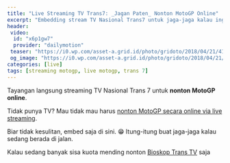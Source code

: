 ```yaml
---
title: "Live Streaming TV Trans7: _Jagan Paten_ Nonton MotoGP Online"
excerpt: "Embedding stream TV Nasional Trans7 untuk jaga-jaga kalau ingin **nonton MotoGP** saat sedang di jalan"
header:
 video:
  id: "x6p1gw7"
  provider: "dailymotion"
 teaser: "https://i0.wp.com/asset-a.grid.id/photo/gridoto/2018/04/21/4161747480.jpg"
 og_image: "https://i0.wp.com/asset-a.grid.id/photo/gridoto/2018/04/21/4161747480.jpg"
categories: [live]
tags: [streaming motogp, live motogp, trans 7]
---
```

Tayangan langsung streaming TV Nasional Trans 7 untuk **nonton MotoGP online**.

Tidak punya TV? Mau tidak mau harus [nonton MotoGP secara online via live streaming](/live/streaming-moto-gp-trans-7/).

Biar tidak kesulitan, embed saja di sini. 😁 Itung-itung buat jaga-jaga kalau sedang berada di jalan.

Kalau sedang banyak sisa kuota mending nonton [Bioskop Trans TV](/live/streaming-bioskop-trans-tv/) saja
